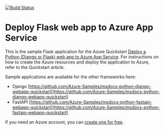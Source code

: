 [![Build Status](https://dev.azure.com/shekhar07nitdgp/msdocs/_apis/build/status%2Fshekharbiswas.msdocs-python-flask-webapp-quickstart?branchName=main)](https://dev.azure.com/shekhar07nitdgp/msdocs/_build/latest?definitionId=15&branchName=main)

# Deploy Flask web app to Azure App Service

This is the sample Flask application for the Azure Quickstart [Deploy a Python (Django or Flask) web app to Azure App Service](https://docs.microsoft.com/en-us/azure/app-service/quickstart-python). For instructions on how to create the Azure resources and deploy the application to Azure, refer to the Quickstart article.

Sample applications are available for the other frameworks here:

* Django [https://github.com/Azure-Samples/msdocs-python-django-webapp-quickstart](https://github.com/Azure-Samples/msdocs-python-django-webapp-quickstart)
* FastAPI [https://github.com/Azure-Samples/msdocs-python-fastapi-webapp-quickstart](https://github.com/Azure-Samples/msdocs-python-fastapi-webapp-quickstart)

If you need an Azure account, you can [create one for free](https://azure.microsoft.com/en-us/free/).
